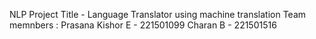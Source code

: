 NLP Project
Title - Language Translator using machine translation
Team memnbers :
     Prasana Kishor E - 221501099
     Charan B - 221501516
     
